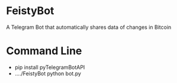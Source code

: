 # FeistyBot
A Telegram Bot that automatically shares data of changes in Bitcoin

# Command Line
- pip install pyTelegramBotAPI
- ..../FeistyBot python bot.py
